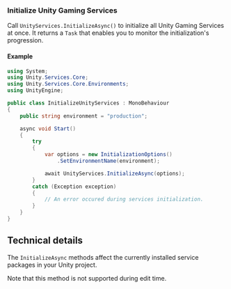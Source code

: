 ### Initialize Unity Gaming Services
Call `UnityServices.InitializeAsync()` to initialize all Unity Gaming Services at once.
It returns a `Task` that enables you to monitor the initialization's progression.

#### Example
```cs
using System;
using Unity.Services.Core;
using Unity.Services.Core.Environments;
using UnityEngine;

public class InitializeUnityServices : MonoBehaviour
{
    public string environment = "production";

    async void Start()
    {
        try
        {
            var options = new InitializationOptions()
                .SetEnvironmentName(environment);

            await UnityServices.InitializeAsync(options);
        }
        catch (Exception exception)
        {
            // An error occured during services initialization.
        }
    }
}
```

## Technical details

The `InitializeAsync` methods affect the currently installed service packages in your Unity project.

Note that this method is not supported during edit time.
